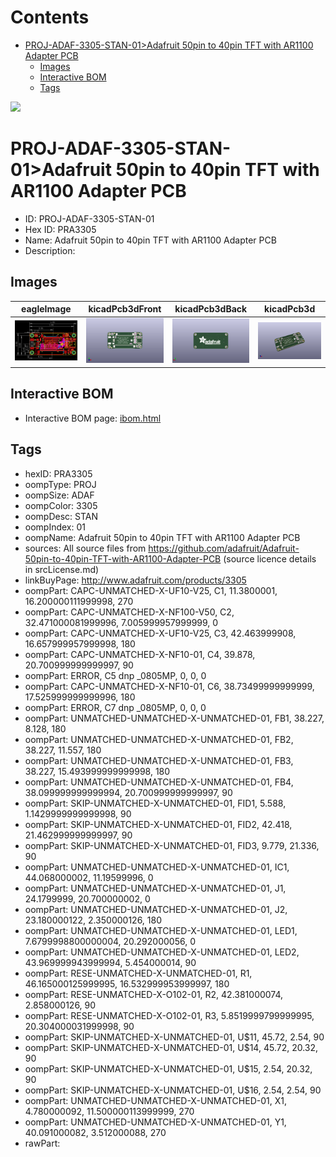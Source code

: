 



Contents
========

* [PROJ-ADAF-3305-STAN-01>Adafruit 50pin to 40pin TFT with AR1100 Adapter PCB](#proj-adaf-3305-stan-01adafruit-50pin-to-40pin-tft-with-ar1100-adapter-pcb)
	* [Images](#images)
	* [Interactive BOM](#interactive-bom)
	* [Tags](#tags)
  
![][im]
# PROJ-ADAF-3305-STAN-01>Adafruit 50pin to 40pin TFT with AR1100 Adapter PCB

- ID: PROJ-ADAF-3305-STAN-01
- Hex ID: PRA3305
- Name: Adafruit 50pin to 40pin TFT with AR1100 Adapter PCB
- Description: 

## Images
  
  

|eagleImage|kicadPcb3dFront|kicadPcb3dBack|kicadPcb3d|
| :---: | :---: | :---: | :---: |
|[![eagleImage](eagleImage_140.png)](eagleImage_600.png)|[![kicadPcb3dFront](kicadPcb3dFront_140.png)](kicadPcb3dFront_600.png)|[![kicadPcb3dBack](kicadPcb3dBack_140.png)](kicadPcb3dBack_600.png)|[![kicadPcb3d](kicadPcb3d_140.png)](kicadPcb3d_600.png)|

## Interactive BOM

- Interactive BOM page: [ibom.html](kicad/bom/ibom.html)

## Tags

- hexID: PRA3305
- oompType: PROJ
- oompSize: ADAF
- oompColor: 3305
- oompDesc: STAN
- oompIndex: 01
- oompName: Adafruit 50pin to 40pin TFT with AR1100 Adapter PCB
- sources: All source files from https://github.com/adafruit/Adafruit-50pin-to-40pin-TFT-with-AR1100-Adapter-PCB (source licence details in srcLicense.md)
- linkBuyPage: http://www.adafruit.com/products/3305
- oompPart: CAPC-UNMATCHED-X-UF10-V25, C1, 11.3800001, 16.200000111999998, 270
- oompPart: CAPC-UNMATCHED-X-NF100-V50, C2, 32.471000081999996, 7.005999957999999, 0
- oompPart: CAPC-UNMATCHED-X-UF10-V25, C3, 42.463999908, 16.657999957999998, 180
- oompPart: CAPC-UNMATCHED-X-NF10-01, C4, 39.878, 20.700999999999997, 90
- oompPart: ERROR, C5 dnp _0805MP, 0, 0, 0
- oompPart: CAPC-UNMATCHED-X-NF10-01, C6, 38.73499999999999, 17.525999999999996, 180
- oompPart: ERROR, C7 dnp _0805MP, 0, 0, 0
- oompPart: UNMATCHED-UNMATCHED-X-UNMATCHED-01, FB1, 38.227, 8.128, 180
- oompPart: UNMATCHED-UNMATCHED-X-UNMATCHED-01, FB2, 38.227, 11.557, 180
- oompPart: UNMATCHED-UNMATCHED-X-UNMATCHED-01, FB3, 38.227, 15.493999999999998, 180
- oompPart: UNMATCHED-UNMATCHED-X-UNMATCHED-01, FB4, 38.099999999999994, 20.700999999999997, 90
- oompPart: SKIP-UNMATCHED-X-UNMATCHED-01, FID1, 5.588, 1.1429999999999998, 90
- oompPart: SKIP-UNMATCHED-X-UNMATCHED-01, FID2, 42.418, 21.462999999999997, 90
- oompPart: SKIP-UNMATCHED-X-UNMATCHED-01, FID3, 9.779, 21.336, 90
- oompPart: UNMATCHED-UNMATCHED-X-UNMATCHED-01, IC1, 44.068000002, 11.19599996, 0
- oompPart: UNMATCHED-UNMATCHED-X-UNMATCHED-01, J1, 24.1799999, 20.700000002, 0
- oompPart: UNMATCHED-UNMATCHED-X-UNMATCHED-01, J2, 23.180000122, 2.350000126, 180
- oompPart: UNMATCHED-UNMATCHED-X-UNMATCHED-01, LED1, 7.6799998800000004, 20.292000056, 0
- oompPart: UNMATCHED-UNMATCHED-X-UNMATCHED-01, LED2, 43.969999943999994, 5.454000014, 90
- oompPart: RESE-UNMATCHED-X-UNMATCHED-01, R1, 46.165000125999995, 16.532999953999997, 180
- oompPart: RESE-UNMATCHED-X-O102-01, R2, 42.381000074, 2.858000126, 90
- oompPart: RESE-UNMATCHED-X-O102-01, R3, 5.8519999799999995, 20.304000031999998, 90
- oompPart: SKIP-UNMATCHED-X-UNMATCHED-01, U$11, 45.72, 2.54, 90
- oompPart: SKIP-UNMATCHED-X-UNMATCHED-01, U$14, 45.72, 20.32, 90
- oompPart: SKIP-UNMATCHED-X-UNMATCHED-01, U$15, 2.54, 20.32, 90
- oompPart: SKIP-UNMATCHED-X-UNMATCHED-01, U$16, 2.54, 2.54, 90
- oompPart: UNMATCHED-UNMATCHED-X-UNMATCHED-01, X1, 4.780000092, 11.500000113999999, 270
- oompPart: UNMATCHED-UNMATCHED-X-UNMATCHED-01, Y1, 40.091000082, 3.512000088, 270
- rawPart: 



[im]: kicadPcb3d_450.png
